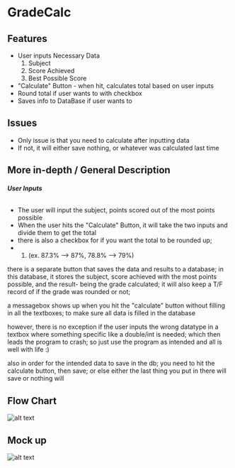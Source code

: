 # GradeCalc
## Features

- User inputs Necessary Data 
  1. Subject
   2. Score Achieved
    3. Best Possible Score
- "Calculate" Button - when hit, calculates total based on user inputs
- Round total if user wants to with checkbox 
- Saves info to DataBase if user wants to

## Issues

- Only issue is that you need to calculate after inputting data
- If not, it will either save nothing, or whatever was calculated last time 

## More in-depth / General Description

###### **User Inputs**
- The user will input the subject, points scored out of the most points possible
- When the user hits the "Calculate" Button, it will take the two inputs and divide them to get the total 
- there is also a checkbox for if you want the total to be rounded up;
- 1. (ex. 87.3% --> 87%, 78.8% --> 79%)

there is a separate button that saves the data and results to a database;
in this  database, it stores the subject,
score achieved with the most points possible,
and the result- being the grade calculated;
it will also keep a T/F record of if the grade was rounded or not;

a messagebox shows up when you hit the "calculate" button without filling in all the textboxes;
to make sure all data is filled in the database 

however, there is no exception if the user inputs the wrong datatype in a textbox where something specific like a double/int is needed;
which then leads the program to crash;
so just use the program as intended and all is well with life :)

also in order for the intended data to save in the db;
you need to hit the calculate button, then save;
or else either the last thing you put in there will save or nothing will

## Flow Chart
![alt text](https://i.imgur.com/CwVZnZP.jpg)

## Mock up
![alt text](https://i.imgur.com/wVjwxf9.jpg)

